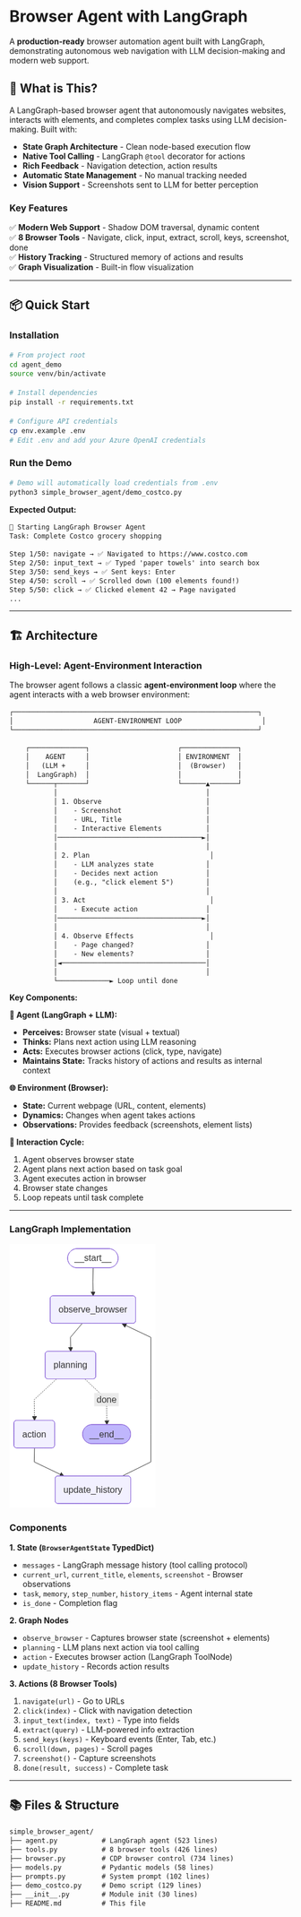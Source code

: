# Browser Agent with LangGraph

A **production-ready** browser automation agent built with LangGraph, demonstrating autonomous web navigation with LLM decision-making and modern web support.

## 🎯 What is This?

A LangGraph-based browser agent that autonomously navigates websites, interacts with elements, and completes complex tasks using LLM decision-making. Built with:

- **State Graph Architecture** - Clean node-based execution flow
- **Native Tool Calling** - LangGraph `@tool` decorator for actions
- **Rich Feedback** - Navigation detection, action results
- **Automatic State Management** - No manual tracking needed
- **Vision Support** - Screenshots sent to LLM for better perception

### Key Features

✅ **Modern Web Support** - Shadow DOM traversal, dynamic content  
✅ **8 Browser Tools** - Navigate, click, input, extract, scroll, keys, screenshot, done  
✅ **History Tracking** - Structured memory of actions and results  
✅ **Graph Visualization** - Built-in flow visualization  

---

## 📦 Quick Start

### Installation

```bash
# From project root
cd agent_demo
source venv/bin/activate

# Install dependencies
pip install -r requirements.txt

# Configure API credentials
cp env.example .env
# Edit .env and add your Azure OpenAI credentials
```

### Run the Demo

```bash
# Demo will automatically load credentials from .env
python3 simple_browser_agent/demo_costco.py
```

**Expected Output:**
```
🚀 Starting LangGraph Browser Agent
Task: Complete Costco grocery shopping

Step 1/50: navigate → ✅ Navigated to https://www.costco.com
Step 2/50: input_text → ✅ Typed 'paper towels' into search box
Step 3/50: send_keys → ✅ Sent keys: Enter
Step 4/50: scroll → ✅ Scrolled down (100 elements found!)
Step 5/50: click → ✅ Clicked element 42 → Page navigated
...
```

---

## 🏗️ Architecture

### High-Level: Agent-Environment Interaction

The browser agent follows a classic **agent-environment loop** where the agent interacts with a web browser environment:

```
┌─────────────────────────────────────────────────────────────┐
│                    AGENT-ENVIRONMENT LOOP                    │
└─────────────────────────────────────────────────────────────┘

    ┌──────────────┐                      ┌──────────────┐
    │    AGENT     │                      │ ENVIRONMENT  │
    │   (LLM +     │                      │  (Browser)   │
    │  LangGraph)  │                      │              │
    └──────┬───────┘                      └──────▲───────┘
           │                                     │
           │ 1. Observe                          │
           │    - Screenshot                     │
           │    - URL, Title                     │
           │    - Interactive Elements           │
           │────────────────────────────────────►│
           │                                     │
           │ 2. Plan                              │
           │    - LLM analyzes state             │
           │    - Decides next action            │
           │    (e.g., "click element 5")        │
           │                                     │
           │ 3. Act                               │
           │    - Execute action                 │
           │────────────────────────────────────►│
           │                                     │
           │ 4. Observe Effects                   │
           │    - Page changed?                  │
           │    - New elements?                  │
           │◄────────────────────────────────────│
           │                                     │
           └─────────────► Loop until done
```

**Key Components:**

**🤖 Agent (LangGraph + LLM):**
- **Perceives:** Browser state (visual + textual)
- **Thinks:** Plans next action using LLM reasoning
- **Acts:** Executes browser actions (click, type, navigate)
- **Maintains State:** Tracks history of actions and results as internal context

**🌐 Environment (Browser):**
- **State:** Current webpage (URL, content, elements)
- **Dynamics:** Changes when agent takes actions
- **Observations:** Provides feedback (screenshots, element lists)

**🔄 Interaction Cycle:**
1. Agent observes browser state
2. Agent plans next action based on task goal
3. Agent executes action in browser
4. Browser state changes
5. Loop repeats until task complete

---

### LangGraph Implementation

![LangGraph State Graph](langgraph_diagram.png)

### Components

**1. State (`BrowserAgentState` TypedDict)**
- `messages` - LangGraph message history (tool calling protocol)
- `current_url`, `current_title`, `elements`, `screenshot` - Browser observations
- `task`, `memory`, `step_number`, `history_items` - Agent internal state
- `is_done` - Completion flag

**2. Graph Nodes**
- `observe_browser` - Captures browser state (screenshot + elements)
- `planning` - LLM plans next action via tool calling
- `action` - Executes browser action (LangGraph ToolNode)
- `update_history` - Records action results

**3. Actions (8 Browser Tools)**
1. `navigate(url)` - Go to URLs
2. `click(index)` - Click with navigation detection
3. `input_text(index, text)` - Type into fields
4. `extract(query)` - LLM-powered info extraction
5. `send_keys(keys)` - Keyboard events (Enter, Tab, etc.)
6. `scroll(down, pages)` - Scroll pages
7. `screenshot()` - Capture screenshots
8. `done(result, success)` - Complete task

---

## 📚 Files & Structure

```
simple_browser_agent/
├── agent.py           # LangGraph agent (523 lines)
├── tools.py           # 8 browser tools (426 lines)
├── browser.py         # CDP browser control (734 lines)
├── models.py          # Pydantic models (58 lines)
├── prompts.py         # System prompt (102 lines)
├── demo_costco.py     # Demo script (129 lines)
├── __init__.py        # Module init (30 lines)
├── README.md          # This file

